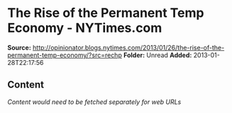 # The Rise of the Permanent Temp Economy - NYTimes.com

**Source:** http://opinionator.blogs.nytimes.com/2013/01/26/the-rise-of-the-permanent-temp-economy/?src=rechp
**Folder:** Unread
**Added:** 2013-01-28T22:17:56




## Content
*Content would need to be fetched separately for web URLs*
